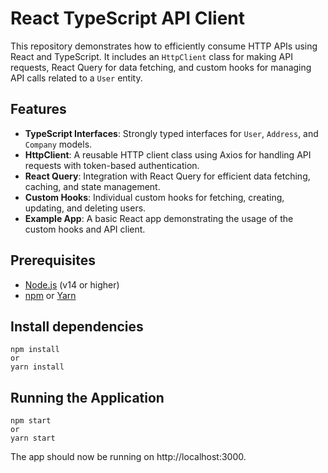 # React TypeScript API Client

This repository demonstrates how to efficiently consume HTTP APIs using React and TypeScript. It includes an `HttpClient` class for making API requests, React Query for data fetching, and custom hooks for managing API calls related to a `User` entity.

## Features

- **TypeScript Interfaces**: Strongly typed interfaces for `User`, `Address`, and `Company` models.
- **HttpClient**: A reusable HTTP client class using Axios for handling API requests with token-based authentication.
- **React Query**: Integration with React Query for efficient data fetching, caching, and state management.
- **Custom Hooks**: Individual custom hooks for fetching, creating, updating, and deleting users.
- **Example App**: A basic React app demonstrating the usage of the custom hooks and API client.

## Prerequisites

- [Node.js](https://nodejs.org/en/) (v14 or higher)
- [npm](https://www.npmjs.com/) or [Yarn](https://yarnpkg.com/)

## Install dependencies
```
npm install
or
yarn install
```

## Running the Application
```
npm start
or
yarn start
```

The app should now be running on http://localhost:3000.
